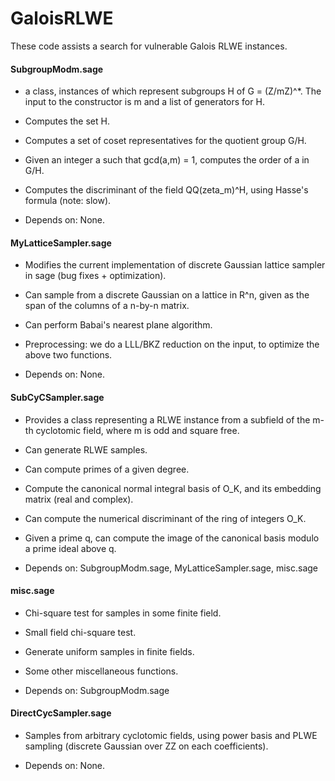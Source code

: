 # GaloisRLWE

These code assists a search for vulnerable Galois RLWE instances.

#### SubgroupModm.sage

- a class, instances of which represent subgroups H of G = (Z/mZ)^*. The input to the constructor is m and a list of generators for H.

- Computes the set H.

- Computes a set of coset representatives for the quotient group G/H.

- Given an integer a such that gcd(a,m) = 1, computes the order of a in G/H.

- Computes the discriminant of the field QQ(zeta_m)^H, using Hasse's formula (note: slow).

- Depends on: None.



#### MyLatticeSampler.sage

- Modifies the current implementation of discrete Gaussian lattice sampler in sage (bug fixes + optimization).

- Can sample from a discrete Gaussian on a lattice in R^n, given as the span of the columns of a n-by-n matrix.

- Can perform Babai's nearest plane algorithm.

- Preprocessing: we do a LLL/BKZ reduction on the input, to optimize the above two functions.

- Depends on: None.


#### SubCyCSampler.sage
- Provides a class representing a RLWE instance from a subfield of the m-th cyclotomic field, where m is odd and square free.

- Can generate RLWE samples.

- Can compute primes of a given degree.

- Compute the canonical normal integral basis of O_K, and its embedding matrix (real and complex).

- Can compute the numerical discriminant of the ring of integers O_K.

- Given a prime q, can compute the image of the canonical basis modulo a prime ideal above q.

- Depends on: SubgroupModm.sage, MyLatticeSampler.sage, misc.sage

#### misc.sage

- Chi-square test for samples in some finite field.

- Small field chi-square test.

- Generate uniform samples in finite fields.

- Some other miscellaneous functions.

- Depends on: SubgroupModm.sage

#### DirectCycSampler.sage

- Samples from arbitrary cyclotomic fields, using power basis and PLWE sampling (discrete Gaussian over ZZ on each coefficients).

- Depends on: None.

